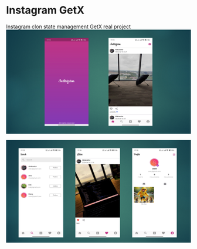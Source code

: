 # Instagram GetX

Instagram clon state management GetX real project
![img_2.png](img_2.png)

![img_1.png](img_1.png)